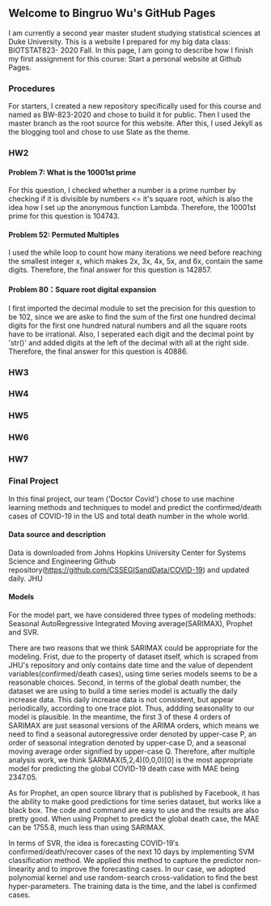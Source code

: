 ## Welcome to Bingruo Wu's GitHub Pages

I am currently a second year master student studying statistical sciences at Duke University. This is a website I prepared for my big data class: BIOTSTAT823- 2020 Fall. In this page, I am going to describe how I finish my first assignment for this course: Start a personal website at Github Pages.

### Procedures

For starters, I created a new repository specifically used for this course and named as BW-823-2020 and chose to build it for public. Then I used the master branch as the root source for this website. After this, I used Jekyll as the blogging tool and chose to use Slate as the theme. 

### HW2

#### Problem 7: What is the 10001st prime

For this question, I checked whether a number is a prime number by checking if it is divisible by numbers <= it's square root, which is also the idea how I set up the anonymous function Lambda. Therefore, the 10001st prime for this question is 104743.

#### Problem 52: Permuted Multiples

I used the while loop to count how many iterations we need before reaching the smallest integer x, which makes 2x, 3x, 4x, 5x, and 6x, contain the same digits. Therefore, the final answer for this question is 142857.

#### Problem 80：Square root digital expansion

I first imported the decimal module to set the precision for this question to be 102, since we are aske to find the sum of the first one hundred decimal digits for the first one hundred natural numbers and all the square roots have to be irrational. Also, I seperated each digit and the decimal point by 'str()' and added digits at the left of the decimal with all at the right side. Therefore, the final answer for this question is 40886.

### HW3

### HW4

### HW5

### HW6

### HW7

### Final Project

In this final project, our team ('Doctor Covid') chose to use machine learning methods and techniques to model and predict the confirmed/death cases of COVID-19 in the US and total death number in the whole world.

#### Data source and description

Data is downloaded from Johns Hopkins University Center for Systems Science and Engineering Github repository(https://github.com/CSSEGISandData/COVID-19) and updated daily. JHU 

#### Models

For the model part, we have considered three types of modeling methods: Seasonal AutoRegressive Integrated Moving average(SARIMAX), Prophet and SVR.

There are two reasons that we think SARIMAX could be appropriate for the modeling. Frist, due to the property of dataset itself, which is scraped from JHU's repository and only contains date time and the value of dependent variables(confirmed/death cases), using time series models seems to be a reasonable choices. Second, in terms of the global death number, the dataset we are using to build a time series model is actually the daily increase data. This daily increase data is not consistent, but appear periodically, according to one trace plot. Thus, addding seasonality to our model is plausible. In the meantime, the first 3 of these 4 orders of SARIMAX are just seasonal versions of the ARIMA orders, which means we need to find a seasonal autoregressive order denoted by upper-case P, an order of seasonal integration denoted by upper-case D, and a seasonal moving average order signified by upper-case Q. Therefore, after multiple analysis work, we think SARIMAX(5,2,4)(0,0,0)[0] is the most appropriate model for predicting the global COVID-19 death case with MAE being 2347.05.

As for Prophet, an open source library that is published by Facebook, it has the ability to make good predictions for time series dataset, but works like a black box. The code and command are easy to use and the results are also pretty good. When using Prophet to predict the global death case, the MAE can be 1755.8, much less than using SARIMAX.

In terms of SVR, the idea is forecasting COVID-19′s confirmed/death/recover cases of the next 10 days by implementing SVM classification method. We applied this method to capture the predictor non-linearity and to improve the forecasting cases. In our case, we adopted polynomial kernel and use random-search cross-validation to find the best hyper-parameters. The training data is the time, and the label is confirmed cases. 


